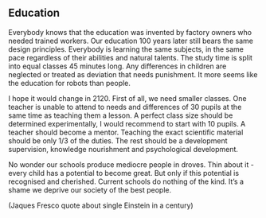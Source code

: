 ## Education

Everybody knows that the education was invented by factory owners who needed trained workers. Our education 100 years later still bears the same design principles. Everybody is learning the same subjects, in the same pace regardless of their abilities and natural talents. The study time is split into equal classes 45 minutes long. Any differences in children are neglected or treated as deviation that needs punishment. It more seems like the education for robots than people.

I hope it would change in 2120. First of all, we need smaller classes. One teacher is unable to attend to needs and differences of 30 pupils at the same time as teaching them a lesson. A perfect class size should be determined experimentally, I would recommend to start with 10 pupils. A teacher should become a mentor. Teaching the exact scientific material should be only 1/3 of the duties. The rest should be a development supervision, knowledge nourishment and psychological development.

No wonder our schools produce mediocre people in droves. Thin about it - every child has a potential to become great. But only if this potential is recognised and cherished. Current schools do nothing of the kind. It’s a shame we deprive our society of the best people.

(Jaques Fresco quote about single Einstein in a century)
